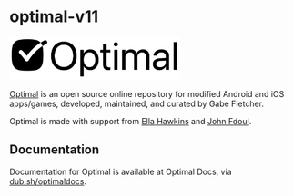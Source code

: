 # optimal-v11
<img src="https://raw.githubusercontent.com/gabefletch/image-cdn/main/optimal-v11-github-banner.png?token=GHSAT0AAAAAACF727L7M6VW4EVI2BV3HOIMZGQQOEA" width=300>

[Optimal](https://dub.sh/optimal) is an open source online repository for modified Android and iOS apps/games, developed, maintained, and curated by Gabe Fletcher.

Optimal is made with support from [Ella Hawkins](https://dub.sh/ellahawkins) and [John Fdoul](https://dub.sh/johnfdoul).

## Documentation
Documentation for Optimal is available at Optimal Docs, via [dub.sh/optimaldocs](https://dub.sh/optimaldocs).
